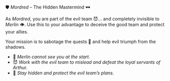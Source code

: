 🛡️ *Mordred* – The Hidden Mastermind 🕶️

As *Mordred*, you are part of the evil team 😈… and completely invisible to *Merlin* 👁️. Use this to your advantage to deceive the good team and protect your allies.  

Your mission is to sabotage the quests 🏰 and help evil triumph from the shadows.  

- 👤 *Merlin cannot see you at the start.*  
- 😈 *Work with the evil team to mislead and defeat the loyal servants of Arthur.*  
- 🧠 *Stay hidden and protect the evil team’s plans.*  

